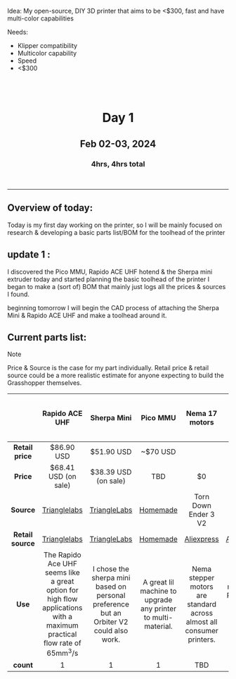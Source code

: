 Idea: My open-source, DIY 3D printer that aims to be <$300, fast and have multi-color capabilities


Needs:
- Klipper compatibility
- Multicolor capability
- Speed
- <$300 




<br><br>




<div align="center">
  <h1>Day 1</h1>
  <h2>Feb 02-03, 2024</h2>
  <h3>4hrs, 4hrs total</h3>
  <br>
</div>
<hr>

## Overview of today:
Today is my first day working on the printer, so I will be mainly focused on research & developing a basic parts list/BOM for the toolhead of the printer

## update 1 :

I discovered the Pico MMU, Rapido ACE UHF hotend & the Sherpa mini extruder today and started planning the basic toolhead of the printer
I began to make a (sort of) BOM that mainly just logs all the prices & sources I found. 

beginning tomorrow I will begin the CAD process of attaching the Sherpa Mini & Rapido ACE UHF and make a toolhead around it.

## Current parts list: 

> [!NOTE]
> Price & Source is the case for my part individually. Retail price & retail source could be a more realistic estimate for anyone expecting to build the Grasshopper themselves.

|         ‎         |                                                          Rapido ACE UHF<br>                                                          |                                       Sherpa Mini                                       |                             Pico MMU                              |                            Nema 17 motors                             |                                           PSU                                            | Linear rods | BLTouch | Metal extrusions (Exact specs TBD)        |
|:-----------------:|:------------------------------------------------------------------------------------------------------------------------------------:|:---------------------------------------------------------------------------------------:|:-----------------------------------------------------------------:|:---------------------------------------------------------------------:|:----------------------------------------------------------------------------------------:|:-----------:| ------- | ----------------------------------------- |
| **Retail price**  |                                                             $86.90  USD                                                              |                                       $51.90 USD                                        |                             ~$70 USD                              |                                                                       |                                                                                          |             |         |                                           |
|     **Price**     |                                                         $68.41 USD (on sale)                                                         |                                  $38.39 USD (on sale)                                   |                                TBD                                |                                  $0                                   |                                            $0                                            |             |         |                                           |
|    **Source**     |                        [Trianglelabs](https://trianglelab.net/products/sherpa-mini-extruder?VariantsId=10515)                        | [TriangleLabs](https://trianglelab.net/products/sherpa-mini-extruder?VariantsId=10515)  | [Homemade](https://github.com/lhndo/LH-Stinger/wiki/Pico-MMU#bom) |                         Torn Down Ender 3 V2                          |                                   Torn Down Ender 3 V2                                   |             |         | torn down Ender 3 V2                      |
| **Retail source** |                        [Trianglelabs](https://trianglelab.net/products/sherpa-mini-extruder?VariantsId=10515)                        | [TriangleLabs](https://trianglelab.net/products/sherpa-mini-extruder?VariantsId=10515)  | [Homemade](https://github.com/lhndo/LH-Stinger/wiki/Pico-MMU#bom) |               [Aliexpress ](https://www.aliexpress.us/)               |                        [Aliexpress ](https://www.aliexpress.us/)                         |             |         | [Aliexpress ](https://www.aliexpress.us/) |
|      **Use**      | The Rapido Ace UHF seems like a great option for high flow applications with a maximum practical flow rate of <br>65mm<sup>3</sup>/s | I chose the sherpa mini based on personal preference but an Orbiter V2 could also work. |   A great lil machine to upgrade any printer to multi-material.   | Nema stepper motors are standard across almost all consumer printers. | My old ender 3 V2 has a meanwell PSU that I hope is good enough for this printer's power |             |         |                                           |
|     **count**     |                                                                  1                                                                   |                                            1                                            |                                 1                                 |                                  TBD                                  |                                            1                                             |     TBD     | 1       | TBD                                       |


